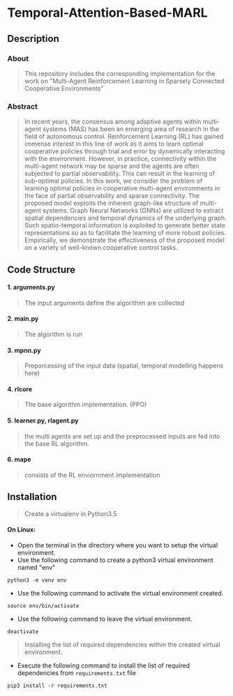 # Temporal-Attention-Based-MARL

## Description
### About
> This repository includes the corresponding implementation for the work on "Multi-Agent Reinforcement Learning in Sparsely Connected Cooperative Environments"

### Abstract

> In recent years, the consensus among adaptive agents within multi-agent systems (MAS) has been an emerging area of research in the field of autonomous control. Reinforcement Learning (RL) has gained immense interest in this line of work as it aims to learn optimal cooperative policies through trial and error by dynamically interacting with the environment. However, in practice, connectivity within the multi-agent network may be sparse and the agents are often subjected to partial observability. This can result in the learning of sub-optimal policies. In this work, we consider the problem of learning optimal policies in cooperative multi-agent environments in the face of partial observability and sparse connectivity. The proposed model exploits the inherent graph-like structure of multi-agent systems. Graph Neural Networks (GNNs) are utilized to extract spatial dependencies and temporal dynamics of the underlying graph. Such spatio-temporal information is exploited to generate better state representations so as to facilitate the learning of more robust policies. Empirically, we demonstrate the effectiveness of the proposed model on a variety of well-known cooperative control tasks. 
## Code Structure

#### 1. arguments.py
> The input arguments define the algorithim are collected

#### 2. main.py
>The algorithm is run 

#### 3. mpnn.py
> Preporcessing of the input data (spatial, temporal modelling happens here)

#### 4. rlcore
> The base algorithm implementation. (PPO)

#### 5. learner.py, rlagent.py
> the multi agents are set up  and the preprocessed inputs are fed into the base RL algorithm. 

#### 6. mape
> consists of the RL enviornment implementation 

## Installation
> Create a virtualenv in Python3.5

#### On Linux:
* Open the terminal in the directory where you want to setup the virtual environment.
* Use the following command to create a python3 virtual environment named "env"

```python3 -m venv env```

* Use the following command to activate the virtual environment created.

```source env/bin/activate```

* Use the following command to leave the virtual environment.

```deactivate```

> Installing the list of required dependencies within the created virtual environment.

* Execute the following command to install the list of required dependencies from ```requirements.txt``` file

```pip3 install -r requirements.txt```

